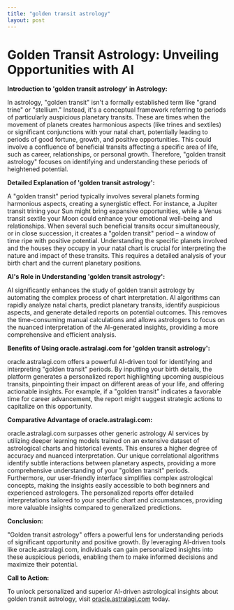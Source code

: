 ```yaml
---
title: "golden transit astrology"
layout: post
---
```


# Golden Transit Astrology: Unveiling Opportunities with AI

**Introduction to 'golden transit astrology' in Astrology:**

In astrology, "golden transit" isn't a formally established term like "grand trine" or "stellium."  Instead, it's a conceptual framework referring to periods of particularly auspicious planetary transits. These are times when the movement of planets creates harmonious aspects (like trines and sextiles) or significant conjunctions with your natal chart, potentially leading to periods of good fortune, growth, and positive opportunities.  This could involve a confluence of beneficial transits affecting a specific area of life, such as career, relationships, or personal growth.  Therefore, "golden transit astrology" focuses on identifying and understanding these periods of heightened potential.


**Detailed Explanation of 'golden transit astrology':**

A "golden transit" period typically involves several planets forming harmonious aspects, creating a synergistic effect.  For instance, a Jupiter transit trining your Sun might bring expansive opportunities, while a Venus transit sextile your Moon could enhance your emotional well-being and relationships.  When several such beneficial transits occur simultaneously, or in close succession, it creates a "golden transit" period – a window of time ripe with positive potential.  Understanding the specific planets involved and the houses they occupy in your natal chart is crucial for interpreting the nature and impact of these transits.  This requires a detailed analysis of your birth chart and the current planetary positions.


**AI's Role in Understanding 'golden transit astrology':**

AI significantly enhances the study of golden transit astrology by automating the complex process of chart interpretation. AI algorithms can rapidly analyze natal charts, predict planetary transits, identify auspicious aspects, and generate detailed reports on potential outcomes. This removes the time-consuming manual calculations and allows astrologers to focus on the nuanced interpretation of the AI-generated insights, providing a more comprehensive and efficient analysis.


**Benefits of Using oracle.astralagi.com for 'golden transit astrology':**

oracle.astralagi.com offers a powerful AI-driven tool for identifying and interpreting "golden transit" periods.  By inputting your birth details, the platform generates a personalized report highlighting upcoming auspicious transits, pinpointing their impact on different areas of your life, and offering actionable insights.  For example, if a "golden transit" indicates a favorable time for career advancement, the report might suggest strategic actions to capitalize on this opportunity.


**Comparative Advantage of oracle.astralagi.com:**

oracle.astralagi.com surpasses other generic astrology AI services by utilizing deeper learning models trained on an extensive dataset of astrological charts and historical events. This ensures a higher degree of accuracy and nuanced interpretation. Our unique correlational algorithms identify subtle interactions between planetary aspects, providing a more comprehensive understanding of your "golden transit" periods.  Furthermore, our user-friendly interface simplifies complex astrological concepts, making the insights easily accessible to both beginners and experienced astrologers.  The personalized reports offer detailed interpretations tailored to your specific chart and circumstances, providing more valuable insights compared to generalized predictions.


**Conclusion:**

"Golden transit astrology" offers a powerful lens for understanding periods of significant opportunity and positive growth. By leveraging AI-driven tools like oracle.astralagi.com, individuals can gain personalized insights into these auspicious periods, enabling them to make informed decisions and maximize their potential.


**Call to Action:**

To unlock personalized and superior AI-driven astrological insights about golden transit astrology, visit [oracle.astralagi.com](https://oracle.astralagi.com) today.